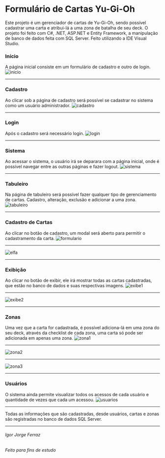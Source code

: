 # Formulário de Cartas Yu-Gi-Oh
Este projeto é um gerenciador de cartas de Yu-Gi-Oh, sendo possível cadastrar uma carta e atribui-lá a uma zona de batalha de seu deck.
O projeto foi feito com C#, .NET, ASP.NET e Entity Framework, a manipulação de banco de dados feita com SQL Server. Feito utilizando a IDE Visual Studio.

### Início
A página inicial consiste em um formulário de cadastro e outro de login.
![inicio](https://github.com/IgorJF/Form-Cards-YuGiOh/assets/111748228/78957d15-51f3-4aad-a230-f0469b627691)


---
### Cadastro
Ao clicar sob a página de cadastro será possível se cadastrar no sistema como um usuário administrador.
![cadastro](https://github.com/IgorJF/Form-Cards-YuGiOh/assets/111748228/5528ef8e-bc46-423d-a1fc-b31ef99d0c21)

---
### Login
Após o cadastro será necessário login.
![login](https://github.com/IgorJF/Form-Cards-YuGiOh/assets/111748228/0722253c-483d-475b-befa-f8e1223c6291)

---
### Sistema
Ao acessar o sistema, o usuário irá se deparara com a página inicial, onde é possível navegar entre as outras páginas e fazer logout.
![sistema](https://github.com/IgorJF/Form-Cards-YuGiOh/assets/111748228/77b63e4c-19dc-4ac8-9acb-88fc65025229)

---
### Tabuleiro
Na página de tabuleiro será possível fazer qualquer tipo de gerenciamento de cartas. Cadastro, alteração, exclusão e adicionar a uma zona. 
![tabuleiro](https://github.com/IgorJF/Form-Cards-YuGiOh/assets/111748228/051b0773-251d-4a0f-8e6b-68d80f3ca25a)

---
### Cadastro de Cartas
Ao clicar no botão de cadastro, um modal será aberto para permitir o cadastramento da carta.
![formulario](https://github.com/IgorJF/Form-Cards-YuGiOh/assets/111748228/49894c5d-e89b-4fb9-997a-44544a79e351)

---
![elfa](https://github.com/IgorJF/Form-Cards-YuGiOh/assets/111748228/2ee33859-25c0-422d-b437-1bb392cb3087)

---
### Exibição
Ao clicar no botão de exibir, ele irá mostrar todas as cartas cadastradas, que estão no banco de dados e suas respectivas imagens. 
![exibe1](https://github.com/IgorJF/Form-Cards-YuGiOh/assets/111748228/69148a13-5495-4605-8455-66be98ef4918)

---
![exibe2](https://github.com/IgorJF/Form-Cards-YuGiOh/assets/111748228/66d29b1f-fb59-4411-a9ca-797d2a3b5f94)

---
### Zonas
Uma vez que a carta for cadastrada, é possível adiciona-lá em uma zona do seu deck, através da checklist de cada zona, uma carta só pode ser adicionada em apenas uma zona.
![zona1](https://github.com/IgorJF/Form-Cards-YuGiOh/assets/111748228/bffa376f-d23e-48da-9303-15ef993231b6)

---
![zona2](https://github.com/IgorJF/Form-Cards-YuGiOh/assets/111748228/00c463d9-a01f-413e-94d0-bf7dd68c857b)

---
![zona3](https://github.com/IgorJF/Form-Cards-YuGiOh/assets/111748228/0b84297f-d84d-46b4-bc4b-d9f8f2fd4d46)


---
### Usuários
O sistema ainda permite visualizar todos os acessos de cada usuário e quantidade de vezes que cada um acessou.
![usuarios](https://github.com/IgorJF/Form-Cards-YuGiOh/assets/111748228/46dd3261-365b-4eff-8529-5ced1d36a335)

---
Todas as informações que são cadastradas, desde usuários, cartas e zonas são registradas no banco de dados SQL Server.

---
###### Igor Jorge Ferraz
###### Feito para fins de estudo
